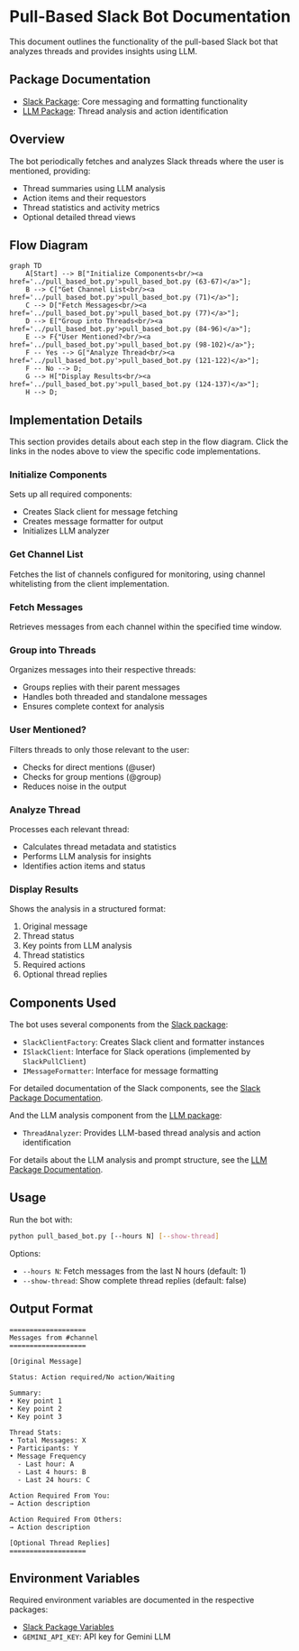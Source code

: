 # Pull-Based Slack Bot Documentation

This document outlines the functionality of the pull-based Slack bot that analyzes threads and provides insights using LLM.

## Package Documentation
- [Slack Package](../slack/docs/slack_client.md): Core messaging and formatting functionality
- [LLM Package](../llm/docs/thread_analyzer.md): Thread analysis and action identification

## Overview

The bot periodically fetches and analyzes Slack threads where the user is mentioned, providing:
- Thread summaries using LLM analysis
- Action items and their requestors
- Thread statistics and activity metrics
- Optional detailed thread views

## Flow Diagram

```mermaid
graph TD
    A[Start] --> B["Initialize Components<br/><a href='../pull_based_bot.py'>pull_based_bot.py (63-67)</a>"];
    B --> C["Get Channel List<br/><a href='../pull_based_bot.py'>pull_based_bot.py (71)</a>"];
    C --> D["Fetch Messages<br/><a href='../pull_based_bot.py'>pull_based_bot.py (77)</a>"];
    D --> E["Group into Threads<br/><a href='../pull_based_bot.py'>pull_based_bot.py (84-96)</a>"];
    E --> F{"User Mentioned?<br/><a href='../pull_based_bot.py'>pull_based_bot.py (98-102)</a>"};
    F -- Yes --> G["Analyze Thread<br/><a href='../pull_based_bot.py'>pull_based_bot.py (121-122)</a>"];
    F -- No --> D;
    G --> H["Display Results<br/><a href='../pull_based_bot.py'>pull_based_bot.py (124-137)</a>"];
    H --> D;
```

## Implementation Details

This section provides details about each step in the flow diagram. Click the links in the nodes above to view the specific code implementations.

### Initialize Components
Sets up all required components:
- Creates Slack client for message fetching
- Creates message formatter for output
- Initializes LLM analyzer

### Get Channel List
Fetches the list of channels configured for monitoring, using channel whitelisting from the client implementation.

### Fetch Messages
Retrieves messages from each channel within the specified time window.

### Group into Threads
Organizes messages into their respective threads:
- Groups replies with their parent messages
- Handles both threaded and standalone messages
- Ensures complete context for analysis

### User Mentioned?
Filters threads to only those relevant to the user:
- Checks for direct mentions (@user)
- Checks for group mentions (@group)
- Reduces noise in the output

### Analyze Thread
Processes each relevant thread:
- Calculates thread metadata and statistics
- Performs LLM analysis for insights
- Identifies action items and status

### Display Results
Shows the analysis in a structured format:
1. Original message
2. Thread status
3. Key points from LLM analysis
4. Thread statistics
5. Required actions
6. Optional thread replies

## Components Used

The bot uses several components from the [Slack package](../slack/docs/slack_client.md):
- `SlackClientFactory`: Creates Slack client and formatter instances
- `ISlackClient`: Interface for Slack operations (implemented by `SlackPullClient`)
- `IMessageFormatter`: Interface for message formatting

For detailed documentation of the Slack components, see the [Slack Package Documentation](../slack/docs/slack_client.md#package-components).

And the LLM analysis component from the [LLM package](../llm/docs/thread_analyzer.md):
- `ThreadAnalyzer`: Provides LLM-based thread analysis and action identification

For details about the LLM analysis and prompt structure, see the [LLM Package Documentation](../llm/docs/thread_analyzer.md#llm-integration).

## Usage

Run the bot with:
```bash
python pull_based_bot.py [--hours N] [--show-thread]
```

Options:
- `--hours N`: Fetch messages from the last N hours (default: 1)
- `--show-thread`: Show complete thread replies (default: false)

## Output Format
```
===================
Messages from #channel
===================

[Original Message]

Status: Action required/No action/Waiting

Summary:
• Key point 1
• Key point 2
• Key point 3

Thread Stats:
• Total Messages: X
• Participants: Y
• Message Frequency
  - Last hour: A
  - Last 4 hours: B
  - Last 24 hours: C

Action Required From You:
→ Action description

Action Required From Others:
→ Action description

[Optional Thread Replies]
===================
```

## Environment Variables
Required environment variables are documented in the respective packages:
- [Slack Package Variables](../slack/docs/README.md#environment-variables)
- `GEMINI_API_KEY`: API key for Gemini LLM 